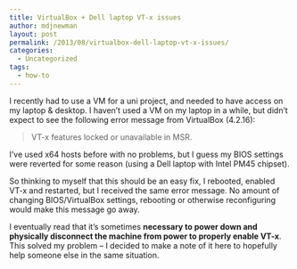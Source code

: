 ```yaml
---
title: VirtualBox + Dell laptop VT-x issues
author: mdjnewman
layout: post
permalink: /2013/08/virtualbox-dell-laptop-vt-x-issues/
categories:
  - Uncategorized
tags:
  - how-to
---
```

I recently had to use a VM for a uni project, and needed to have access on my laptop & desktop. I haven’t used a VM on my laptop in a
while, but didn’t expect to see the following error message from VirtualBox (4.2.16):

> VT-x features locked or unavailable in MSR.

I’ve used x64 hosts before with no problems, but I guess my BIOS settings were reverted for some reason (using a Dell laptop
with Intel PM45 chipset).

So thinking to myself that this should be an easy fix, I rebooted, enabled VT-x and restarted, but I received the same error
message. No amount of changing BIOS/VirtualBox settings, rebooting or otherwise reconfiguring would make this message go away.

I eventually read that it’s sometimes **necessary to power down and physically disconnect the machine from power to properly
enable VT-x**. This solved my problem – I decided to make a note of it here to hopefully help someone else in the same situation.
